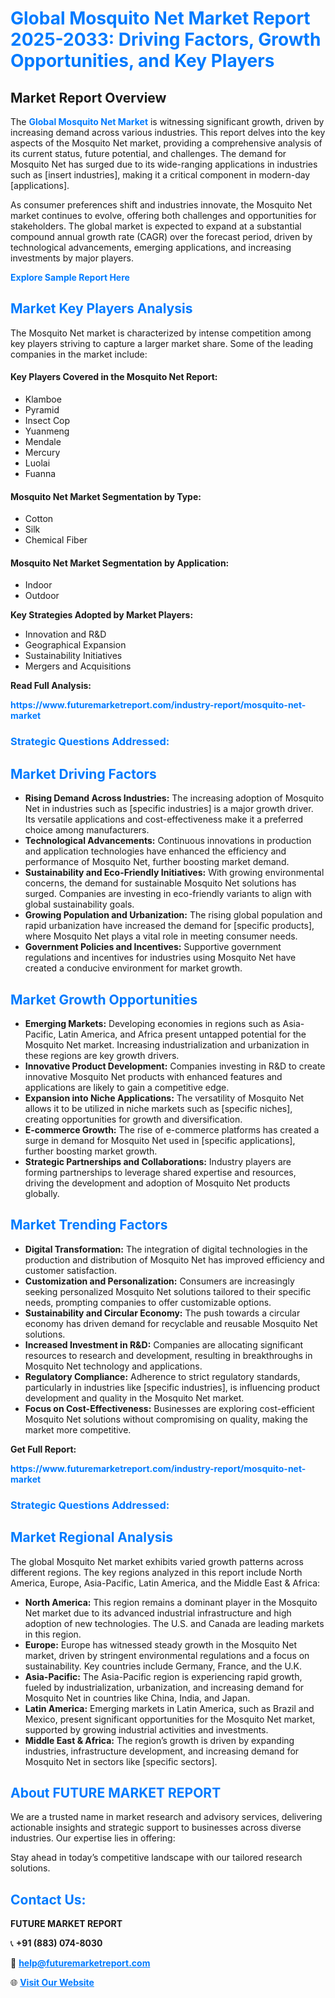 <h1 style="color: #007BFF;">Global Mosquito Net Market Report 2025-2033: Driving Factors, Growth Opportunities, and Key Players</h1>

<section id="overview">
<h2>Market Report Overview</h2>
<p>The <a href="https://www.futuremarketreport.com/industry-report/mosquito-net-market" style="color: #007BFF; text-decoration: none;"><strong>Global Mosquito Net Market</strong></a> is witnessing significant growth, driven by increasing demand across various industries. This report delves into the key aspects of the Mosquito Net market, providing a comprehensive analysis of its current status, future potential, and challenges. The demand for Mosquito Net has surged due to its wide-ranging applications in industries such as [insert industries], making it a critical component in modern-day [applications].</p>
<p>As consumer preferences shift and industries innovate, the Mosquito Net market continues to evolve, offering both challenges and opportunities for stakeholders. The global market is expected to expand at a substantial compound annual growth rate (CAGR) over the forecast period, driven by technological advancements, emerging applications, and increasing investments by major players.</p>
</section>

<section id="overview">
<p><a href="https://www.futuremarketreport.com/request-sample/reportId=107513" style="color: #007BFF; text-decoration: none;"><strong>Explore Sample Report Here</strong></a></p>
</section>

<section id="key-players">
<h2 style="color: #007BFF;">Market Key Players Analysis</h2>
<p>The Mosquito Net market is characterized by intense competition among key players striving to capture a larger market share. Some of the leading companies in the market include:</p>
<h4>Key Players Covered in the Mosquito Net Report:</h4>
<ul><li>Klamboe</li><li>Pyramid</li><li>Insect Cop</li><li>Yuanmeng</li><li>Mendale</li><li>Mercury</li><li>Luolai</li><li>Fuanna</li></ul>
<h4>Mosquito Net Market Segmentation by Type:</h4>
<ul><li>Cotton</li><li>Silk</li><li>Chemical Fiber</li></ul>

<h4>Mosquito Net Market Segmentation by Application:</h4>
<ul><li>Indoor</li><li>Outdoor</li></ul>
<p><strong>Key Strategies Adopted by Market Players:</strong></p>
<ul>
<li>Innovation and R&D</li>
<li>Geographical Expansion</li>
<li>Sustainability Initiatives</li>
<li>Mergers and Acquisitions</li>
</ul>
</section>

<section>
<p><strong>Read Full Analysis: </strong></p><a href="https://www.futuremarketreport.com/industry-report/mosquito-net-market" style="color: #007BFF; text-decoration: none;"><strong>https://www.futuremarketreport.com/industry-report/mosquito-net-market</strong></a>
<h3 style="color: #007BFF;">Strategic Questions Addressed:</h3>
</section>

<section id="driving-factors">
<h2 style="color: #007BFF;">Market Driving Factors</h2>
<ul>
<li><strong>Rising Demand Across Industries:</strong> The increasing adoption of Mosquito Net in industries such as [specific industries] is a major growth driver. Its versatile applications and cost-effectiveness make it a preferred choice among manufacturers.</li>
<li><strong>Technological Advancements:</strong> Continuous innovations in production and application technologies have enhanced the efficiency and performance of Mosquito Net, further boosting market demand.</li>
<li><strong>Sustainability and Eco-Friendly Initiatives:</strong> With growing environmental concerns, the demand for sustainable Mosquito Net solutions has surged. Companies are investing in eco-friendly variants to align with global sustainability goals.</li>
<li><strong>Growing Population and Urbanization:</strong> The rising global population and rapid urbanization have increased the demand for [specific products], where Mosquito Net plays a vital role in meeting consumer needs.</li>
<li><strong>Government Policies and Incentives:</strong> Supportive government regulations and incentives for industries using Mosquito Net have created a conducive environment for market growth.</li>
</ul>
</section>

<section id="growth-opportunities">
<h2 style="color: #007BFF;">Market Growth Opportunities</h2>
<ul>
<li><strong>Emerging Markets:</strong> Developing economies in regions such as Asia-Pacific, Latin America, and Africa present untapped potential for the Mosquito Net market. Increasing industrialization and urbanization in these regions are key growth drivers.</li>
<li><strong>Innovative Product Development:</strong> Companies investing in R&D to create innovative Mosquito Net products with enhanced features and applications are likely to gain a competitive edge.</li>
<li><strong>Expansion into Niche Applications:</strong> The versatility of Mosquito Net allows it to be utilized in niche markets such as [specific niches], creating opportunities for growth and diversification.</li>
<li><strong>E-commerce Growth:</strong> The rise of e-commerce platforms has created a surge in demand for Mosquito Net used in [specific applications], further boosting market growth.</li>
<li><strong>Strategic Partnerships and Collaborations:</strong> Industry players are forming partnerships to leverage shared expertise and resources, driving the development and adoption of Mosquito Net products globally.</li>
</ul>
</section>

<section id="trending-factors">
<h2 style="color: #007BFF;">Market Trending Factors</h2>
<ul>
<li><strong>Digital Transformation:</strong> The integration of digital technologies in the production and distribution of Mosquito Net has improved efficiency and customer satisfaction.</li>
<li><strong>Customization and Personalization:</strong> Consumers are increasingly seeking personalized Mosquito Net solutions tailored to their specific needs, prompting companies to offer customizable options.</li>
<li><strong>Sustainability and Circular Economy:</strong> The push towards a circular economy has driven demand for recyclable and reusable Mosquito Net solutions.</li>
<li><strong>Increased Investment in R&D:</strong> Companies are allocating significant resources to research and development, resulting in breakthroughs in Mosquito Net technology and applications.</li>
<li><strong>Regulatory Compliance:</strong> Adherence to strict regulatory standards, particularly in industries like [specific industries], is influencing product development and quality in the Mosquito Net market.</li>
<li><strong>Focus on Cost-Effectiveness:</strong> Businesses are exploring cost-efficient Mosquito Net solutions without compromising on quality, making the market more competitive.</li>
</ul>
</section>

<section>
<p><strong>Get Full Report: </strong></p><a href="https://www.futuremarketreport.com/industry-report/mosquito-net-market" style="color: #007BFF; text-decoration: none;"><strong>https://www.futuremarketreport.com/industry-report/mosquito-net-market</strong></a>
<h3 style="color: #007BFF;">Strategic Questions Addressed:</h3>
</section>


<section id="regional-analysis">
<h2 style="color: #007BFF;">Market Regional Analysis</h2>
<p>The global Mosquito Net market exhibits varied growth patterns across different regions. The key regions analyzed in this report include North America, Europe, Asia-Pacific, Latin America, and the Middle East & Africa:</p>
<ul>
<li><strong>North America:</strong> This region remains a dominant player in the Mosquito Net market due to its advanced industrial infrastructure and high adoption of new technologies. The U.S. and Canada are leading markets in this region.</li>
<li><strong>Europe:</strong> Europe has witnessed steady growth in the Mosquito Net market, driven by stringent environmental regulations and a focus on sustainability. Key countries include Germany, France, and the U.K.</li>
<li><strong>Asia-Pacific:</strong> The Asia-Pacific region is experiencing rapid growth, fueled by industrialization, urbanization, and increasing demand for Mosquito Net in countries like China, India, and Japan.</li>
<li><strong>Latin America:</strong> Emerging markets in Latin America, such as Brazil and Mexico, present significant opportunities for the Mosquito Net market, supported by growing industrial activities and investments.</li>
<li><strong>Middle East & Africa:</strong> The region’s growth is driven by expanding industries, infrastructure development, and increasing demand for Mosquito Net in sectors like [specific sectors].</li>
</ul>
</section>

<footer>
<h2 style="color: #007BFF;">About FUTURE MARKET REPORT</h2>
<p>We are a trusted name in market research and advisory services, delivering actionable insights and strategic support to businesses across diverse industries. Our expertise lies in offering:</p>

<p>Stay ahead in today’s competitive landscape with our tailored research solutions.</p>

<h2 style="color: #007BFF;">Contact Us:</h2>
<p><strong>FUTURE MARKET REPORT</strong></p>
<p>📞 <strong>+91 (883) 074-8030</strong></p>
<p>📧 <strong><a href="mailto:help@futuremarketreport.com" style="color: #007BFF;">help@futuremarketreport.com</a></strong></p>
<p>🌐 <strong><a href="https://www.futuremarketreport.com/" style="color: #007BFF;">Visit Our Website</a></strong></p>
</footer>
